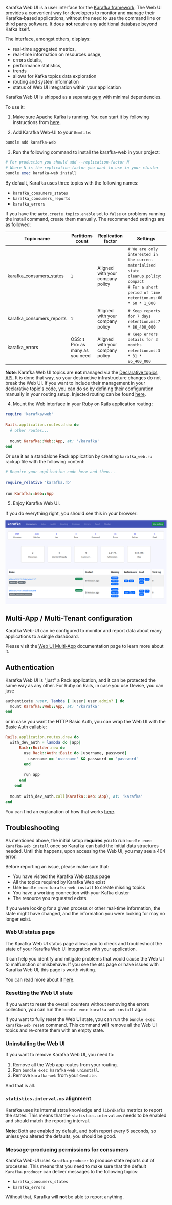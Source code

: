 Karafka Web UI is a user interface for the [Karafka framework](https://github.com/karafka/karafka). The Web UI provides a convenient way for developers to monitor and manage their Karafka-based applications, without the need to use the command line or third party software. It does **not** require any additional database beyond Kafka itself.

The interface, amongst others, displays:

- real-time aggregated metrics,
- real-time information on resources usage,
- errors details,
- performance statistics,
- trends
- allows for Kafka topics data exploration
- routing and system information
- status of Web UI integration within your application

Karafka Web UI is shipped as a separate [gem](https://rubygems.org/gems/karafka-web) with minimal dependencies.

To use it:

1. Make sure Apache Kafka is running. You can start it by following instructions from [here](Setting-up-Kafka).

2. Add Karafka Web-UI to your `Gemfile`:

```bash
bundle add karafka-web
```

3. Run the following command to install the karafka-web in your project:

```ruby
# For production you should add --replication-factor N
# Where N is the replication factor you want to use in your cluster
bundle exec karafka-web install
```

By default, Karafka uses three topics with the following names:

- `karafka_consumers_states`
- `karafka_consumers_reports`
- `karafka_errors`

If you have the `auto.create.topics.enable` set to `false` or problems running the install command, create them manually. The recommended settings are as followed:

| Topic name                | Partitions count                       | Replication factor               | Settings                                                                                  |
|---------------------------|----------------------------------------|----------------------------------|-------------------------------------------------------------------------------------------|
| karafka_consumers_states  | `1`                                      | Aligned with your company policy | `# We are only interested in the current materialized state`<br>`cleanup.policy`: `compact` <br>`# For a short period of time`<br> `retention.ms`: `60 * 60 * 1_000`  |
| karafka_consumers_reports | `1`                                      | Aligned with your company policy | `# Keep reports for 7 days`<br>`retention.ms`: `7 * 86_400_000`                     |
| karafka_errors            | OSS: `1`<br>Pro: as many as you need | Aligned with your company policy | `# Keep errors details for 3 months`<br>`retention.ms`: `3 * 31 * 86_400_000`       |                                                                                 |

**Note**: Karafka Web UI topics are **not** managed via the [Declarative topics API](/docs/Topics-management-and-administration#declarative-topics). It is done that way, so your destructive infrastructure changes do not break the Web UI. If you want to include their management in your declarative topic's code, you can do so by defining their configuration manually in your routing setup. Injected routing can be found [here](https://github.com/karafka/karafka-web/blob/df679e742aa2988577b084abc3e3a83dd8cff055/lib/karafka/web/installer.rb#L42).

4. Mount the Web interface in your Ruby on Rails application routing:

```ruby
require 'karafka/web'

Rails.application.routes.draw do
  # other routes...

  mount Karafka::Web::App, at: '/karafka'
end
```

Or use it as a standalone Rack application by creating `karafka_web.ru` rackup file with the following content:

```ruby
# Require your application code here and then...

require_relative 'karafka.rb'

run Karafka::Web::App
```

5. Enjoy Karafka Web UI.

If you do everything right, you should see this in your browser:

<p align="center">
  <img src="https://raw.githubusercontent.com/karafka/misc/master/printscreens/web-ui.png" alt="Karafka Web UI"/>
</p>

## Multi-App / Multi-Tenant configuration

Karafka Web-UI can be configured to monitor and report data about many applications to a single dashboard.

Please visit the [Web UI Multi-App](Web-UI-Multi-App) documentation page to learn more about it.

## Authentication

Karafka Web UI is "just" a Rack application, and it can be protected the same way as any other. For Ruby on Rails, in case you use Devise, you can just:

```ruby
authenticate :user, lambda { |user| user.admin? } do
  mount Karafka::Web::App, at: '/karafka'
end
```

or in case you want the HTTP Basic Auth, you can wrap the Web UI with the Basic Auth callable:

```ruby
Rails.application.routes.draw do
  with_dev_auth = lambda do |app|
      Rack::Builder.new do
        use Rack::Auth::Basic do |username, password|
          username == 'username' && password == 'password'
        end

        run app
      end
    end

  mount with_dev_auth.call(Karafka::Web::App), at: 'karafka'
end
```

You can find an explanation of how that works [here](https://blog.arkency.com/common-authentication-for-mounted-rack-apps-in-rails/).

## Troubleshooting

As mentioned above, the initial setup **requires** you to run `bundle exec karafka-web install` once so Karafka can build the initial data structures needed. Until this happens, upon accessing the Web UI, you may see a 404 error.

Before reporting an issue, please make sure that:

- You have visited the Karafka Web [status](Web-UI-Features#status) page
- All the topics required by Karafka Web exist
- Use `bundle exec karafka-web install` to create missing topics
- You have a working connection with your Kafka cluster
- The resource you requested exists

If you were looking for a given process or other real-time information, the state might have changed, and the information you were looking for may no longer exist. 

### Web UI status page

The Karafka Web UI status page allows you to check and troubleshoot the state of your Karafka Web UI integration with your application.

It can help you identify and mitigate problems that would cause the Web UI to malfunction or misbehave. If you see the `404` page or have issues with Karafka Web UI, this page is worth visiting.

You can read more about it [here](Web-UI-Features#status).

### Resetting the Web UI state

If you want to reset the overall counters without removing the errors collection, you can run the `bundle exec karafka-web install` again.

If you want to fully reset the Web UI state, you can run the `bundle exec karafka-web reset` command. This command **will** remove all the Web UI topics and re-create them with an empty state.

### Uninstalling the Web UI

If you want to remove Karafka Web UI, you need to:

1. Remove all the Web app routes from your routing.
2. Run `bundle exec karafka-web uninstall`.
3. Remove `karafka-web` from your `Gemfile`.

And that is all.

### `statistics.interval.ms` alignment

Karafka uses its internal state knowledge and `librdkafka` metrics to report the states. This means that the `statistics.interval.ms` needs to be enabled and should match the reporting interval.

**Note**: Both are enabled by default, and both report every 5 seconds, so unless you altered the defaults, you should be good.

### Message-producing permissions for consumers

Karafka Web-UI uses `Karafka.producer` to produce state reports out of processes. This means that you need to make sure that the default `Karafka.producer` can deliver messages to the following topics:

- `karafka_consumers_states`
- `karafka_errors`

Without that, Karafka will **not** be able to report anything.

